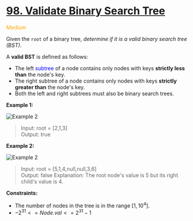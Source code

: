 # [98. Validate Binary Search Tree](https://leetcode.com/problems/validate-binary-search-tree/description/)

<span style="color:orange">Medium<span>

Given the `root` of a binary tree, *determine if it is a valid binary search tree (BST)*.

A **valid BST** is defined as follows:

- The left <span style="color:blue">subtree</span> of a node contains only nodes with keys **strictly less than** the node's key.
- The right subtree of a node contains only nodes with keys **strictly greater than** the node's key.
- Both the left and right subtrees must also be binary search trees.


**Example 1:**

<img src="https://assets.leetcode.com/uploads/2020/12/01/tree1.jpg" alt="Example 2">

> Input: root = [2,1,3]  
Output: true

**Example 2:**

<img src="https://assets.leetcode.com/uploads/2020/12/01/tree2.jpg" alt="Example 2">

> Input: root = [5,1,4,null,null,3,6]  
Output: false
Explanation: The root node's value is 5 but its right child's value is 4.

**Constraints:**

- The number of nodes in the tree is in the range $[1, 10^4].$
- $-2^{31} <= Node.val <= 2^{31} - 1$